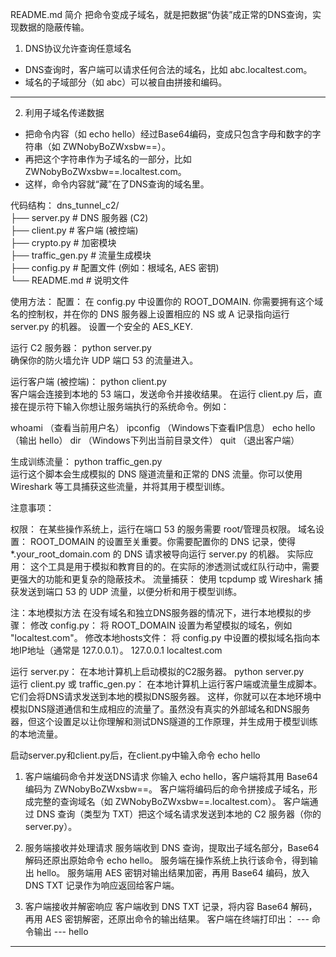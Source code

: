 README.md
简介
把命令变成子域名，就是把数据“伪装”成正常的DNS查询，实现数据的隐蔽传输。
1. DNS协议允许查询任意域名
- DNS查询时，客户端可以请求任何合法的域名，比如 abc.localtest.com。
- 域名的子域部分（如 abc）可以被自由拼接和编码。

---
2. 利用子域名传递数据
- 把命令内容（如 echo hello）经过Base64编码，变成只包含字母和数字的字符串（如 ZWNobyBoZWxsbw==）。
- 再把这个字符串作为子域名的一部分，比如 ZWNobyBoZWxsbw==.localtest.com。
- 这样，命令内容就“藏”在了DNS查询的域名里。

代码结构：
dns_tunnel_c2/  
├── server.py         # DNS 服务器 (C2)  
├── client.py         # 客户端 (被控端)  
├── crypto.py         # 加密模块  
├── traffic_gen.py    # 流量生成模块  
├── config.py         # 配置文件 (例如：根域名, AES 密钥)  
└── README.md      # 说明文件  

使用方法：
配置：
在 config.py 中设置你的 ROOT_DOMAIN. 你需要拥有这个域名的控制权，并在你的 DNS 服务器上设置相应的 NS 或 A 记录指向运行 server.py 的机器。
设置一个安全的 AES_KEY.

运行 C2 服务器：
python server.py  
确保你的防火墙允许 UDP 端口 53 的流量进入。

运行客户端 (被控端)：
python client.py  
客户端会连接到本地的 53 端口，发送命令并接收结果。
在运行 client.py 后，直接在提示符下输入你想让服务端执行的系统命令。例如：

whoami （查看当前用户名）
ipconfig （Windows下查看IP信息）
echo hello （输出 hello）
dir （Windows下列出当前目录文件）
quit （退出客户端）

生成训练流量：
python traffic_gen.py  
运行这个脚本会生成模拟的 DNS 隧道流量和正常的 DNS 流量。你可以使用 Wireshark 等工具捕获这些流量，并将其用于模型训练。

注意事项：

权限： 在某些操作系统上，运行在端口 53 的服务需要 root/管理员权限。
域名设置： ROOT_DOMAIN 的设置至关重要。你需要配置你的 DNS 记录，使得 *.your_root_domain.com 的 DNS 请求被导向运行 server.py 的机器。
实际应用： 这个工具是用于模拟和教育目的的。在实际的渗透测试或红队行动中，需要更强大的功能和更复杂的隐蔽技术。
流量捕获： 使用 tcpdump 或 Wireshark 捕获发送到端口 53 的 UDP 流量，以便分析和用于模型训练。

注：本地模拟方法
在没有域名和独立DNS服务器的情况下，进行本地模拟的步骤：
修改 config.py： 将 ROOT_DOMAIN 设置为希望模拟的域名，例如 "localtest.com"。
修改本地hosts文件： 将 config.py 中设置的模拟域名指向本地IP地址（通常是 127.0.0.1）。
127.0.0.1    localtest.com  

运行 server.py： 在本地计算机上启动模拟的C2服务器。
python server.py  
运行 client.py 或 traffic_gen.py： 在本地计算机上运行客户端或流量生成脚本。它们会将DNS请求发送到本地的模拟DNS服务器。
这样，你就可以在本地环境中模拟DNS隧道通信和生成相应的流量了。虽然没有真实的外部域名和DNS服务器，但这个设置足以让你理解和测试DNS隧道的工作原理，并生成用于模型训练的本地流量。


启动server.py和client.py后，在client.py中输入命令
echo hello
1. 客户端编码命令并发送DNS请求
你输入 echo hello，客户端将其用 Base64 编码为 ZWNobyBoZWxsbw==。
客户端将编码后的命令拼接成子域名，形成完整的查询域名（如 ZWNobyBoZWxsbw==.localtest.com）。
客户端通过 DNS 查询（类型为 TXT）把这个域名请求发送到本地的 C2 服务器（你的 server.py）。

2. 服务端接收并处理请求
服务端收到 DNS 查询，提取出子域名部分，Base64 解码还原出原始命令 echo hello。
服务端在操作系统上执行该命令，得到输出 hello。
服务端用 AES 密钥对输出结果加密，再用 Base64 编码，放入 DNS TXT 记录作为响应返回给客户端。

3. 客户端接收并解密响应
客户端收到 DNS TXT 记录，将内容 Base64 解码，再用 AES 密钥解密，还原出命令的输出结果。
客户端在终端打印出：
--- 命令输出 ---
hello
----------------
